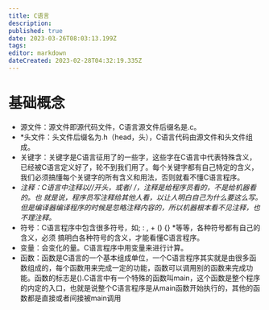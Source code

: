 ```yaml
---
title: C语言
description: 
published: true
date: 2023-03-26T08:03:13.199Z
tags: 
editor: markdown
dateCreated: 2023-02-28T04:32:19.335Z
---
```


# 基础概念

* 源文件：源文件即源代码文件，C语言源文件后缀名是.c。
* \*头文件：头文件后缀名为.h（head，头），C语言代码由源文件和头文件组成。
* 关键字：关键字是C语言征用了的一些字，这些字在C语言中代表特殊含义，已经被C语言定义好了，轮不到我们用了。每个关键字都有自己特定的含义，我们必须搞懂每个关键字的所有含义和用法，否则就看不懂C语言程序。
* *注释：C语言中注释以//开头，或者/* */，注释是给程序员看的，不是给机器看的。也
  就是说，程序员写注释给其他人看，以让人明白自己为什么要这么写。但是编译器编译程序的时候是忽略注释内容的，所以机器根本看不见注释，也不理注释。*
* 符号：C语言程序中包含很多符号，如; : , + () {} \*等等，各种符号都有自己的含义，必须
  搞明白各种符号的含义，才能看懂C语言程序。
* 变量：会变化的量。C语言程序中用变量来进行计算。
* 函数：函数是C语言的一个基本组成单位，一个C语言程序其实就是由很多函数组成的，每个函数用来完成一定的功能，函数可以调用别的函数来完成功能。函数的标志是().C语言中有一个特殊的函数叫main，这个函数是整个程序的内定的入口，也就是说整个C语言程序是从main函数开始执行的，其他的函数都是直接或者间接被main调用



